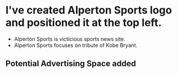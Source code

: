 # I've created Alperton Sports logo and positioned it at the top left.

- Alperton Sports is victicious sports news site.
- Alperton Sports focuses on tribute of Kobe Bryant.

## Potential Advertising Space added
